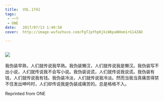 ```yaml
---
title:	VOL.1741
tags:
 - 一个
 - ONE
date:	2017/07/13 1:40:58
cover:	http://image.wufazhuce.com/FgTJpYhpKjkiWbpaNHom1rG14ZAD

---
```

![](http://image.wufazhuce.com/FgTJpYhpKjkiWbpaNHom1rG14ZAD)
---

我伪装早熟，人们就传说我早熟。我伪装懒汉，人们就传说我是懒汉。我伪装写不出小说，人们就传说我不会写小说。我伪装说谎，人们就传说我说谎。我伪装有钱，人们就传说我有钱。我伪装冷淡，人们就传说我冷淡。然而当我当真痛苦得禁不住发出呻吟时，人们却传说我是伪装成痛苦的。总是格格不入。
 
Reprinted from ONE
